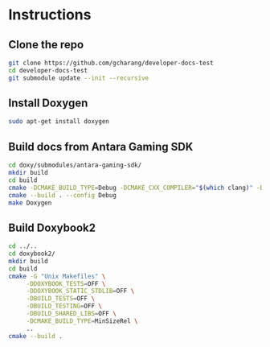 # Instructions

## Clone the repo

```bash
git clone https://github.com/gcharang/developer-docs-test
cd developer-docs-test
git submodule update --init --recursive
```

## Install Doxygen

```bash
sudo apt-get install doxygen
```

## Build docs from Antara Gaming SDK

```bash
cd doxy/submodules/antara-gaming-sdk/
mkdir build
cd build
cmake -DCMAKE_BUILD_TYPE=Debug -DCMAKE_CXX_COMPILER="$(which clang)" -DANTARA_BUILD_DOCS=ON ../
cmake --build . --config Debug
make Doxygen
```

## Build Doxybook2

```bash
cd ../..
cd doxybook2/
mkdir build
cd build
cmake -G "Unix Makefiles" \
     -DDOXYBOOK_TESTS=OFF \
     -DDOXYBOOK_STATIC_STDLIB=OFF \
     -DBUILD_TESTS=OFF \
     -DBUILD_TESTING=OFF \
     -DBUILD_SHARED_LIBS=OFF \
     -DCMAKE_BUILD_TYPE=MinSizeRel \
     ..
cmake --build .
```